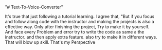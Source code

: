 "# Text-To-Voice-Converter"

It's true that just following a tutorial learning. I agree that, "But if you focus and follow along code with the instructor and making the projects is also a effective way. Only after finishing the project, Try to make it by yourself. And face every Problem and error try to write the code as same a the instructor. and then apply extra feature. also try to make it in different ways. That will blow up skill. That's my Perspective

